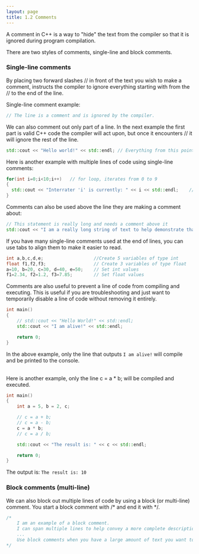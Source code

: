 ```yaml
---
layout: page
title: 1.2 Comments
---
```


A comment in C++ is a way to "hide" the text from the compiler so that it is ignored during program compilation.

There are two styles of comments, single-line and block comments.

### Single-line comments
By placing two forward slashes // in front of the text you wish to make a comment, instructs the compiler to ignore everything starting with from the // to the end of the line.

Single-line comment example:

```cpp
// The line is a comment and is ignored by the compiler.
```
We can also comment out only part of a line. In the next example the first part is valid C++ code the compiler will act upon, but once it encounters // it will ignore the rest of the line.

```cpp
std::cout << "Hello world!" << std::endl; // Everything from this point to the end of the line is a comment and ignored by the compiler.
```
Here is another example with multiple lines of code using single-line comments:
```cpp
for(int i=0;i<10;i++)   // for loop, iterates from 0 to 9
{
  std::cout << "Interrater 'i' is currently: " << i << std::endl;    // Prints the current value of 'i' to the console
}
```

Comments can also be used above the line they are making a comment about:
```cpp
// This statement is really long and needs a comment above it
std::cout << "I am a really long string of text to help demonstrate that you should place a comment above me as I am too long to fit a comment on the same line." << std::endl;
```

If you have many single-line comments used at the end of lines, you can use tabs to align them to make it easier to read.
```cpp
int a,b,c,d,e;                   //Create 5 variables of type int
float f1,f2,f3;                  // Create 3 variables of type float
a=10, b=20, c=30, d=40, e=50;    // Set int values
f1=2.34, f2=1.2, f3=7.85;        // Set float values
```

Comments are also useful to prevent a line of code from compiling and executing. This is useful if you are troubleshooting and just want to temporarily disable a line of code without removing it entirely.
```cpp
int main()
{
    // std::cout << "Hello World!" << std::endl;
    std::cout << "I am alive!" << std::endl;

    return 0;
}
```
In the above example, only the line that outputs `I am alive!` will compile and be printed to the console.  
&nbsp;

Here is another example, only the line c = a * b; will be compiled and executed.
```cpp
int main()
{
    int a = 5, b = 2, c;

    // c = a + b;
    // c = a - b;
    c = a * b;
    // c = a / b;

    std::cout << "The result is: " << c << std::endl;

    return 0;
}
```
The output is: `The result is: 10`


### Block comments (multi-line)
We can also block out multiple lines of code by using a block (or multi-line) comment.
You start a block comment with /* and end it with */.
```cpp
/*
    I am an example of a block comment.
    I can span multiple lines to help convey a more complete description of complicated code or logic.
    ...
    Use block comments when you have a large amount of text you want to be hidden from the compiler.
*/
```
